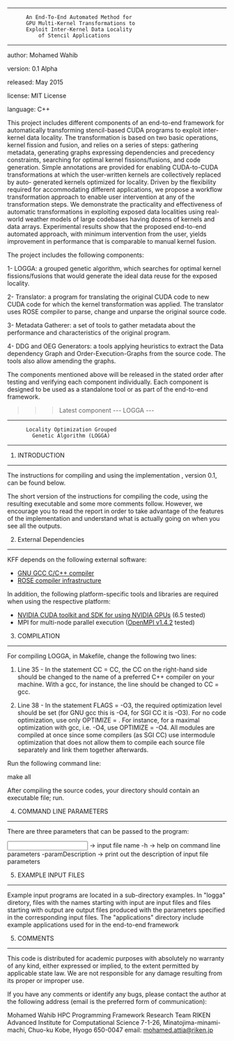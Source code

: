 --------------------------------------------------
          An End-To-End Automated Method for 
          GPU Multi-Kernel Transformations to
          Exploit Inter-Kernel Data Locality 
              of Stencil Applications
--------------------------------------------------

author:   Mohamed Wahib

version:  0.1 Alpha

released: May 2015

license:  MIT License

language: C++

This project includes different components of an end-to-end framework for automatically transforming stencil-based CUDA programs to exploit inter-kernel data locality. The transformation is based on two basic operations, kernel fission and fusion, and relies on a series of steps: gathering metadata, generating graphs expressing dependencies and precedency constraints, searching for optimal kernel fissions/fusions, and code generation. Simple annotations are provided for enabling CUDA-to-CUDA transformations at which the user-written kernels are collectively replaced by auto- generated kernels optimized for locality. Driven by the flexibility required for accommodating different applications, we propose a workflow transformation approach to enable user intervention at any of the transformation steps. We demonstrate the practicality and effectiveness of automatic transformations in exploiting exposed data localities using real-world weather models of large codebases having dozens of kernels and data arrays. Experimental results show that the proposed end-to-end automated approach, with minimum intervention from the user, yields improvement in performance that is comparable to manual kernel fusion.

The project includes the following components:

1- LOGGA: a grouped genetic algorithm, which searches for optimal kernel fissions/fusions that would generate the ideal data reuse for the exposed locality.

2- Translator: a program for translating the original CUDA code to new CUDA code for which the kernel transformation was applied. The translator uses ROSE compiler to parse, change and unparse the original source code.

3- Metadata Gatherer: a set of tools to gather metadata about the performance and characteristics of the original program.

4- DDG and OEG Generators: a tools applying heuristics to extract the Data dependency Graph and Order-Execution-Graphs from the source code. The tools also allow amending the graphs.



The components mentioned above will be released in the stated order after testing and verifying each component individually. Each component is designed to be used as a standalone tool or as part of the end-to-end framework.
>>> Latest component --- LOGGA --- 


--------------------------------------------------
          Locality Optimization Grouped 
            Genetic Algorithm (LOGGA)
--------------------------------------------------


1. INTRODUCTION
----------------

The instructions for compiling and using the implementation
, version 0.1, can be found below.

The short version of the instructions for compiling the code, using
the resulting executable and some more comments follow. However, we
encourage you to read the report in order to take advantage of the
features of the implementation and understand what is actually going
on when you see all the outputs. 

2. External Dependencies
----------------

KFF depends on the following external software:

* [GNU GCC C/C++ compiler](http://gcc.gnu.org/)
* [ROSE compiler infrastructure](http://www.rosecompiler.org/)

In addition, the following platform-specific tools and libraries are
required when using the respective platform:

* [NVIDIA CUDA toolkit and SDK for using NVIDIA GPUs](http://developer.nvidia.com/cuda-downloads) (6.5 tested)
* MPI for multi-node parallel execution
  ([OpenMPI v1.4.2](http://www.open-mpi.org/) tested)

3. COMPILATION
---------------

For compiling LOGGA, in Makefile, change the following two lines:

1) Line 35 - In the statement CC = CC, the CC on the right-hand side should be
changed to the name of a preferred C++ compiler on your machine. With
a gcc, for instance, the line should be changed to CC = gcc. 

2) Line 38 - In the statement FLAGS = -O3, the required optimization level 
should be set (for GNU gcc this is -O4, for SGI CC it is -O3). For no code 
optimization, use only OPTIMIZE = . For instance, for a maximal optimization 
with gcc, i.e. -O4, use OPTIMIZE = -O4. All modules are compiled at once since 
some compilers (as SGI CC) use intermodule optimization that does not allow
them to compile each source file separately and link them together afterwards. 

Run the following command line:

make all

After compiling the source codes, your directory should contain an
executable file; run.


4. COMMAND LINE PARAMETERS
---------------------------

There are three parameters that can be passed to the program:

<input file>      -> input file name
-h                -> help on command line parameters
-paramDescription -> print out the description of input file parameters


5. EXAMPLE INPUT FILES
-----------------------

Example input programs are located in a sub-directory examples. In "logga" diretory, files with
the names starting with input are input files and files starting with
output are output files produced with the parameters specified in the
corresponding input files. The "applications" directory include example applications used for in the end-to-end framework


5. COMMENTS
------------

This code is distributed for academic purposes with absolutely no
warranty of any kind, either expressed or implied, to the extent
permitted by applicable state law. We are not responsible for any
damage resulting from its proper or improper use.

If you have any comments or identify any bugs, please contact the
author at the following address (email is the preferred form of
communication):

Mohamed Wahib
HPC Programming Framework Research Team
RIKEN Advanced Institute for Computational Science
7-1-26, Minatojima-minami-machi, Chuo-ku
Kobe, Hyogo 650-0047
email: mohamed.attia@riken.jp
